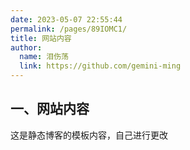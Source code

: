 ```yaml
---
date: 2023-05-07 22:55:44
permalink: /pages/89IOMC1/
title: 网站内容
author: 
  name: 泪伤荡
  link: https://github.com/gemini-ming
---
```

## 一、网站内容

这是静态博客的模板内容，自己进行更改
